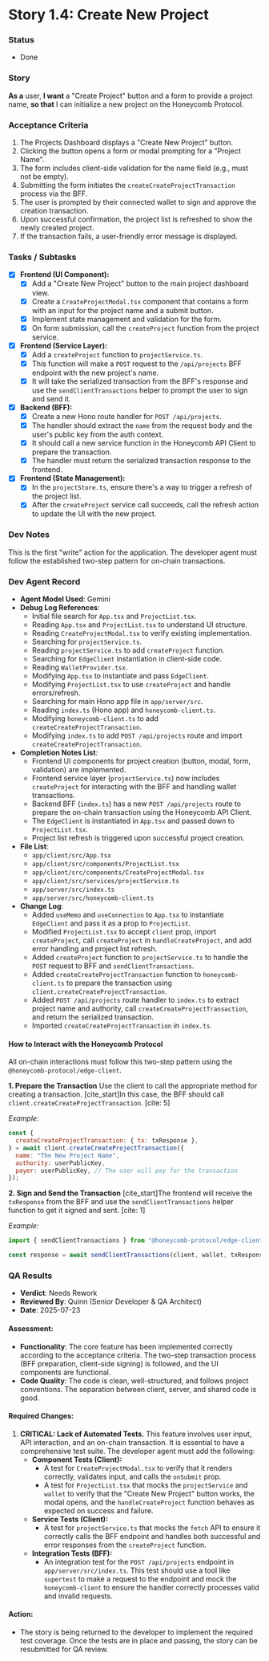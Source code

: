 # Story 1.4: Create New Project

### Status
- Done

### Story
**As a** user, **I want** a "Create Project" button and a form to provide a project name, **so that** I can initialize a new project on the Honeycomb Protocol.

### Acceptance Criteria
1. The Projects Dashboard displays a "Create New Project" button.
2. Clicking the button opens a form or modal prompting for a "Project Name".
3. The form includes client-side validation for the name field (e.g., must not be empty).
4. Submitting the form initiates the `createCreateProjectTransaction` process via the BFF.
5. The user is prompted by their connected wallet to sign and approve the creation transaction.
6. Upon successful confirmation, the project list is refreshed to show the newly created project.
7. If the transaction fails, a user-friendly error message is displayed.

### Tasks / Subtasks
- [x] **Frontend (UI Component):**
    - [x] Add a "Create New Project" button to the main project dashboard view.
    - [x] Create a `CreateProjectModal.tsx` component that contains a form with an input for the project name and a submit button.
    - [x] Implement state management and validation for the form.
    - [x] On form submission, call the `createProject` function from the project service.
- [x] **Frontend (Service Layer):**
    - [x] Add a `createProject` function to `projectService.ts`.
    - [x] This function will make a `POST` request to the `/api/projects` BFF endpoint with the new project's name.
    - [x] It will take the serialized transaction from the BFF's response and use the `sendClientTransactions` helper to prompt the user to sign and send it.
- [x] **Backend (BFF):**
    - [x] Create a new Hono route handler for `POST /api/projects`.
    - [x] The handler should extract the `name` from the request body and the user's public key from the auth context.
    - [x] It should call a new service function in the Honeycomb API Client to prepare the transaction.
    - [x] The handler must return the serialized transaction response to the frontend.
- [x] **Frontend (State Management):**
    - [x] In the `projectStore.ts`, ensure there's a way to trigger a refresh of the project list.
    - [x] After the `createProject` service call succeeds, call the refresh action to update the UI with the new project.

### Dev Notes
This is the first "write" action for the application. The developer agent must follow the established two-step pattern for on-chain transactions.

### Dev Agent Record
- **Agent Model Used**: Gemini
- **Debug Log References**:
  - Initial file search for `App.tsx` and `ProjectList.tsx`.
  - Reading `App.tsx` and `ProjectList.tsx` to understand UI structure.
  - Reading `CreateProjectModal.tsx` to verify existing implementation.
  - Searching for `projectService.ts`.
  - Reading `projectService.ts` to add `createProject` function.
  - Searching for `EdgeClient` instantiation in client-side code.
  - Reading `WalletProvider.tsx`.
  - Modifying `App.tsx` to instantiate and pass `EdgeClient`.
  - Modifying `ProjectList.tsx` to use `createProject` and handle errors/refresh.
  - Searching for main Hono app file in `app/server/src`.
  - Reading `index.ts` (Hono app) and `honeycomb-client.ts`.
  - Modifying `honeycomb-client.ts` to add `createCreateProjectTransaction`.
  - Modifying `index.ts` to add `POST /api/projects` route and import `createCreateProjectTransaction`.
- **Completion Notes List**:
  - Frontend UI components for project creation (button, modal, form, validation) are implemented.
  - Frontend service layer (`projectService.ts`) now includes `createProject` for interacting with the BFF and handling wallet transactions.
  - Backend BFF (`index.ts`) has a new `POST /api/projects` route to prepare the on-chain transaction using the Honeycomb API Client.
  - The `EdgeClient` is instantiated in `App.tsx` and passed down to `ProjectList.tsx`.
  - Project list refresh is triggered upon successful project creation.
- **File List**:
  - `app/client/src/App.tsx`
  - `app/client/src/components/ProjectList.tsx`
  - `app/client/src/components/CreateProjectModal.tsx`
  - `app/client/src/services/projectService.ts`
  - `app/server/src/index.ts`
  - `app/server/src/honeycomb-client.ts`
- **Change Log**:
  - Added `useMemo` and `useConnection` to `App.tsx` to instantiate `EdgeClient` and pass it as a prop to `ProjectList`.
  - Modified `ProjectList.tsx` to accept `client` prop, import `createProject`, call `createProject` in `handleCreateProject`, and add error handling and project list refresh.
  - Added `createProject` function to `projectService.ts` to handle the `POST` request to BFF and `sendClientTransactions`.
  - Added `createCreateProjectTransaction` function to `honeycomb-client.ts` to prepare the transaction using `client.createCreateProjectTransaction`.
  - Added `POST /api/projects` route handler to `index.ts` to extract project name and authority, call `createCreateProjectTransaction`, and return the serialized transaction.
  - Imported `createCreateProjectTransaction` in `index.ts`.

#### How to Interact with the Honeycomb Protocol
All on-chain interactions must follow this two-step pattern using the `@honeycomb-protocol/edge-client`.

**1. Prepare the Transaction**
Use the client to call the appropriate method for creating a transaction. [cite_start]In this case, the BFF should call `client.createCreateProjectTransaction`. [cite: 5]

*Example*:
```javascript
const {
  createCreateProjectTransaction: { tx: txResponse },
} = await client.createCreateProjectTransaction({
  name: "The New Project Name",
  authority: userPublicKey,
  payer: userPublicKey, // The user will pay for the transaction
});
```

**2. Sign and Send the Transaction**
[cite\_start]The frontend will receive the `txResponse` from the BFF and use the `sendClientTransactions` helper function to get it signed and sent. [cite: 1]

*Example*:

```javascript
import { sendClientTransactions } from "@honeycomb-protocol/edge-client/client/walletHelpers";

const response = await sendClientTransactions(client, wallet, txResponse);
```

### QA Results
- **Verdict**: Needs Rework
- **Reviewed By**: Quinn (Senior Developer & QA Architect)
- **Date**: 2025-07-23

#### Assessment:
- **Functionality**: The core feature has been implemented correctly according to the acceptance criteria. The two-step transaction process (BFF preparation, client-side signing) is followed, and the UI components are functional.
- **Code Quality**: The code is clean, well-structured, and follows project conventions. The separation between client, server, and shared code is good.

#### Required Changes:
1.  **CRITICAL: Lack of Automated Tests.** This feature involves user input, API interaction, and an on-chain transaction. It is essential to have a comprehensive test suite. The developer agent must add the following:
    -   **Component Tests (Client):**
        -   A test for `CreateProjectModal.tsx` to verify that it renders correctly, validates input, and calls the `onSubmit` prop.
        -   A test for `ProjectList.tsx` that mocks the `projectService` and `wallet` to verify that the "Create New Project" button works, the modal opens, and the `handleCreateProject` function behaves as expected on success and failure.
    -   **Service Tests (Client):**
        -   A test for `projectService.ts` that mocks the `fetch` API to ensure it correctly calls the BFF endpoint and handles both successful and error responses from the `createProject` function.
    -   **Integration Tests (BFF):**
        -   An integration test for the `POST /api/projects` endpoint in `app/server/src/index.ts`. This test should use a tool like `supertest` to make a request to the endpoint and mock the `honeycomb-client` to ensure the handler correctly processes valid and invalid requests.

#### Action:
- The story is being returned to the developer to implement the required test coverage. Once the tests are in place and passing, the story can be resubmitted for QA review.
